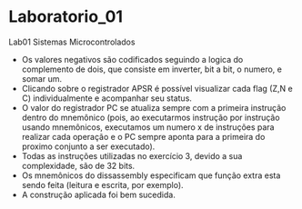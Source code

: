 # Laboratorio_01
Lab01 Sistemas Microcontrolados
- Os valores negativos são codificados seguindo a logica do complemento de dois, que consiste em inverter, bit a bit, o numero, e somar um.
- Clicando sobre o registrador APSR é possível visualizar cada flag (Z,N e C) individualmente e acompanhar seu status.
- O valor do registrador PC se atualiza sempre com a primeira instrução dentro do mnemônico (pois, ao executarmos instrução por instrução usando mnemônicos, executamos um numero x de instruções para realizar cada operação e o PC sempre aponta para a primeira do proximo conjunto a ser executado).
- Todas as instruções utilizadas no exercício 3, devido a sua complexidade, são de 32 bits.
- Os mnemônicos do dissassembly especificam que função extra esta sendo feita (leitura e escrita, por exemplo).
- A construção aplicada foi bem sucedida.

